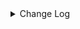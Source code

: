 <details><summary> Change Log </summary>

| Change | Commit | Version |
| --- | --- | --- |
|[Improve][CDC] Filter ddl for snapshot phase (#8911)|https://github.com/apache/seatunnel/commit/641cc72f2f| dev |
|[Improve][Oracle-CDC] Support ReadOnlyLogWriterFlushStrategy (#8912)|https://github.com/apache/seatunnel/commit/6aebdc0384| dev |
|[Improve][CDC] Extract duplicate code (#8906)|https://github.com/apache/seatunnel/commit/b922bb90e6| dev |
|[Improve][CDC] Filter heartbeat event (#8569)|https://github.com/apache/seatunnel/commit/1870653393| dev |
|[Improve] restruct connector common options (#8634)|https://github.com/apache/seatunnel/commit/f3499a6eeb| dev |
|[Fix][MySQL-CDC]fix recovery task failure caused by binlog deletion (#8587)|https://github.com/apache/seatunnel/commit/087087e592| dev |
|[Fix][mysql-cdc] Fix GTIDs on startup to correctly recover from checkpoint (#8528)|https://github.com/apache/seatunnel/commit/82e4096c08| dev |
|[Feature] [Postgre CDC]support array type (#8560)|https://github.com/apache/seatunnel/commit/021af147cc| dev |
|[Feature][MySQL-CDC] Support database/table wildcards scan read (#8323)|https://github.com/apache/seatunnel/commit/2116843ce8|2.3.9|
|[hotfix] [connector-cdc-oracle ] support read partition table (#8265)|https://github.com/apache/seatunnel/commit/91b86b2faf|2.3.9|
|[Feature][Jdbc] Support sink ddl for postgresql (#8276)|https://github.com/apache/seatunnel/commit/353bbd21a1|2.3.9|
|[Improve][E2E] improve oracle e2e (#8292)|https://github.com/apache/seatunnel/commit/9f761b9d32|2.3.9|
|[Feature][CDC] Add &#x27;schema-changes.enabled&#x27; options (#8285)|https://github.com/apache/seatunnel/commit/8e29ecf54f|2.3.9|
|Revert &quot;[Feature][Redis] Flush data when the time reaches checkpoint interval&quot; and &quot;[Feature][CDC] Add &#x27;schema-changes.enabled&#x27; options&quot; (#8278)|https://github.com/apache/seatunnel/commit/fcb2938286|2.3.9|
|[Feature][CDC] Add &#x27;schema-changes.enabled&#x27; options (#8252)|https://github.com/apache/seatunnel/commit/d783f9447c|2.3.9|
|[Feature][Mongodb-CDC] Support multi-table read (#8029)|https://github.com/apache/seatunnel/commit/49cbaeb9b3|2.3.9|
|[Improve][dist]add shade check rule (#8136)|https://github.com/apache/seatunnel/commit/51ef800016|2.3.9|
|[Improve][Connector-V2] Add pre-check for table enable cdc (#8152)|https://github.com/apache/seatunnel/commit/9a5da78176|2.3.9|
|[Improve][Connector-V2] Fix SqlServer cdc memory leak (#8083)|https://github.com/apache/seatunnel/commit/69cd4ae1a2|2.3.9|
|[Feature][Connector-V2]Jdbc chunk split add  snapshotSplitColumn config #7794 (#7840)|https://github.com/apache/seatunnel/commit/b6c6dc0438|2.3.9|
|[Bug][connectors-v2] fix mongodb bson convert exception (#8044)|https://github.com/apache/seatunnel/commit/b222c13f2f|2.3.9|
|[Feature][Core] Support cdc task ddl restore for zeta (#7463)|https://github.com/apache/seatunnel/commit/8e322281ed|2.3.9|
|[Feature][Transform-v2] Add metadata transform (#7899)|https://github.com/apache/seatunnel/commit/699d16552a|2.3.9|
|[Feature][Connector-v2] Support schema evolution for Oracle connector (#7908)|https://github.com/apache/seatunnel/commit/79406bcc2f|2.3.9|
|[Bug][Connector-v2] MongoDB CDC Set SeatunnelRow&#x27;s tableId (#7935)|https://github.com/apache/seatunnel/commit/f3970d6188|2.3.9|
|[Fix][Connector-V2] Fix cdc use default value when value is null (#7950)|https://github.com/apache/seatunnel/commit/3b432125ae|2.3.9|
|[Hotfix][CDC] Fix occasional database connection leak when read snapshot split (#7918)|https://github.com/apache/seatunnel/commit/a8d0d4ce77|2.3.9|
|[Improve][PostgreSQL CDC]-PostgresSourceOptions description error (#7813)|https://github.com/apache/seatunnel/commit/57f47c2064|2.3.9|
|[Feature][Connector-V2] SqlServer support user-defined type (#7706)|https://github.com/apache/seatunnel/commit/fb89033273|2.3.8|
|[Improve][Connector-V2] Optimize sqlserver package structure (#7715)|https://github.com/apache/seatunnel/commit/9720f118e5|2.3.8|
|[Hotfix][CDC] Fix ddl duplicate execution error when config multi_table_sink_replica (#7634)|https://github.com/apache/seatunnel/commit/23ab3edbbb|2.3.8|
|[Fix][Connector-V2] Fix some throwable error not be caught (#7657)|https://github.com/apache/seatunnel/commit/e19d73282e|2.3.8|
|[Feature] Support tidb cdc connector source #7199 (#7477)|https://github.com/apache/seatunnel/commit/87ec786bd6|2.3.8|
|[Feature][Connector-V2] Support opengauss-cdc (#7433)|https://github.com/apache/seatunnel/commit/81b73515a7|2.3.8|
|[Improve][Connector-V2] Close all ResultSet after used (#7389)|https://github.com/apache/seatunnel/commit/853e973212|2.3.8|
|[Hotfix][CDC] Fix package name spelling mistake (#7415)|https://github.com/apache/seatunnel/commit/469112fa64|2.3.8|
|[Hotfix][MySQL-CDC] Fix ArrayIndexOutOfBoundsException in mysql binlog read (#7381)|https://github.com/apache/seatunnel/commit/40c5f313eb|2.3.7|
|[Improve][Connector-v2] Optimize the count table rows for jdbc-oracle and oracle-cdc (#7248)|https://github.com/apache/seatunnel/commit/0d08b20061|2.3.6|
|[Feature][Connector-V2] Support jdbc hana catalog and type convertor (#6950)|https://github.com/apache/seatunnel/commit/d663398739|2.3.6|
|[Fix][Connector-V2][CDC] SeaTunnelRowDebeziumDeserializationConverters NPE (#7119)|https://github.com/apache/seatunnel/commit/ae81879213|2.3.6|
|[Improve][Connector-V2] Support schema evolution for mysql-cdc and mysql-jdbc (#6929)|https://github.com/apache/seatunnel/commit/cf91e51fc7|2.3.6|
|[Hotfix][MySQL-CDC] Fix read gbk varchar chinese garbled characters (#7046)|https://github.com/apache/seatunnel/commit/4e4d2b8ee5|2.3.6|
|[Hotfix][CDC] Fix split schema change stream (#7003)|https://github.com/apache/seatunnel/commit/0c3044e3f6|2.3.6|
|[Improve][CDC] Bump the version of debezium to 1.9.8.Final (#6740)|https://github.com/apache/seatunnel/commit/c3ac953524|2.3.6|
|[Improve][CDC] Close idle subtasks gorup(reader/writer) in increment phase (#6526)|https://github.com/apache/seatunnel/commit/454c339b9c|2.3.6|
|[Improve][JDBC Source] Fix Split can not be cancel (#6825)|https://github.com/apache/seatunnel/commit/ee3b7c3723|2.3.6|
|[Hotfix][Postgres-CDC/OpenGauss-CDC] Fix read data missing when restore (#6785)|https://github.com/apache/seatunnel/commit/67c32607e7|2.3.6|
|[Improve] Add conditional of start.mode with timestamp in mongo cdc option rule (#6770)|https://github.com/apache/seatunnel/commit/65ae7782c9|2.3.6|
|[Fix] Fix ConnectorSpecificationCheckTest failed (#6828)|https://github.com/apache/seatunnel/commit/52d1020eb7|2.3.6|
|[Hotfix][Jdbc/CDC] Fix postgresql uuid type in jdbc read (#6684)|https://github.com/apache/seatunnel/commit/868ba4d7c7|2.3.6|
|[Chore] remove useless interface (#6746)|https://github.com/apache/seatunnel/commit/3c1aeb3785|2.3.6|
|[Improve][mysql-cdc] Support mysql 5.5 versions (#6710)|https://github.com/apache/seatunnel/commit/058f5594a3|2.3.6|
|[Improve] Improve read table schema in cdc connector (#6702)|https://github.com/apache/seatunnel/commit/a8c6cc6e0c|2.3.6|
|[Improve][mysql-cdc] Fallback to desc table when show create table failed (#6701)|https://github.com/apache/seatunnel/commit/6f74663c08|2.3.6|
|[Improve][Jdbc] Add quote identifier for sql (#6669)|https://github.com/apache/seatunnel/commit/849d748d3d|2.3.5|
|[Feature] Support listening for message delayed events in cdc source (#6634)|https://github.com/apache/seatunnel/commit/01159ec923|2.3.5|
|[Improve][CDC] Optimize split state memory allocation in increment phase (#6554)|https://github.com/apache/seatunnel/commit/fe33422161|2.3.5|
|[Improve][CDC] Improve read performance when record not contains schema field (#6571)|https://github.com/apache/seatunnel/commit/e60beb28ec|2.3.5|
|[Feature][Core] Support event listener for job (#6419)|https://github.com/apache/seatunnel/commit/831d0022eb|2.3.5|
|[Fix][Connector-V2] Fix connector support SPI but without no args constructor (#6551)|https://github.com/apache/seatunnel/commit/5f3c9c36a5|2.3.5|
|[Improve][CDC-Connector]Fix CDC option rule. (#6454)|https://github.com/apache/seatunnel/commit/1ea27afa87|2.3.5|
|[Improve][CDC] Optimize memory allocation for snapshot split reading (#6281)|https://github.com/apache/seatunnel/commit/4856645837|2.3.5|
|[Fix][Connector-V2] Fix mongodb cdc start up mode option values not right (#6338)|https://github.com/apache/seatunnel/commit/c07f56fbc4|2.3.5|
|[Improve][API] Unify type system api(data &amp; type) (#5872)|https://github.com/apache/seatunnel/commit/b38c7edcc9|2.3.5|
|[Feature] Supports iceberg sink #6198 (#6265)|https://github.com/apache/seatunnel/commit/18d3e86194|2.3.5|
|[Feature][Connector]update pgsql-cdc publication for add table (#6309)|https://github.com/apache/seatunnel/commit/2ad7d65236|2.3.5|
|[Fix][Oracle-CDC] Fix invalid split key when no primary key (#6251)|https://github.com/apache/seatunnel/commit/b83c40a6f6|2.3.4|
|[Bugfix][cdc base] Fix negative values in CDCRecordEmitDelay metric (#6259)|https://github.com/apache/seatunnel/commit/68978dbb4e|2.3.4|
|[Improve][Postgres-CDC] Fix name typos (#6248)|https://github.com/apache/seatunnel/commit/2462f1c5f7|2.3.4|
|[BugFix][CDC Base] Fix added columns cannot be parsed after job restore (#6118)|https://github.com/apache/seatunnel/commit/0c593a39e3|2.3.4|
|[Feature][JDBC、CDC] Support Short and Byte Type in spliter (#6027)|https://github.com/apache/seatunnel/commit/6f8d0a5040|2.3.4|
|[Improve][CDC] Disable exactly_once by default to improve stability (#6244)|https://github.com/apache/seatunnel/commit/f47495554b|2.3.4|
|[Improve][Postgres-CDC] Update jdbc fetchsize (#6245)|https://github.com/apache/seatunnel/commit/c25beb9f8a|2.3.4|
|[Improve] Support `int identity` type in sql server (#6186)|https://github.com/apache/seatunnel/commit/1a8da1c843|2.3.4|
|[Bugfix][JDBC、CDC] Fix Spliter Error in Case of Extensive Duplicate Data (#6026)|https://github.com/apache/seatunnel/commit/635c24e8b2|2.3.4|
| [Feature][Connector-V2][Postgres-cdc]Support for Postgres cdc (#5986)|https://github.com/apache/seatunnel/commit/97438b9402|2.3.4|
|[Feature][Oracle-CDC] Support custom table primary key (#6216)|https://github.com/apache/seatunnel/commit/ae4240ca6b|2.3.4|
|[Improve][Oracle-CDC] Clean unused code (#6212)|https://github.com/apache/seatunnel/commit/919a91032a|2.3.4|
|[Hotfix][Oracle-CDC] Fix state recovery error when switching a single table to multiple tables (#6211)|https://github.com/apache/seatunnel/commit/74cfe1995f|2.3.4|
|[Hotfix][Oracle-CDC] Fix jdbc setFetchSize error (#6210)|https://github.com/apache/seatunnel/commit/b7f06ec6d9|2.3.4|
|[Feature][Oracle-CDC] Support read no primary key table (#6209)|https://github.com/apache/seatunnel/commit/3cb34c2b71|2.3.4|
|[Feature][Connector-V2][Oracle-cdc]Support for oracle cdc (#5196)|https://github.com/apache/seatunnel/commit/aaef22b31b|2.3.4|
|[Bugfix][CDC Base] Fix NPE caused by adding a table for restore job (#6145)|https://github.com/apache/seatunnel/commit/8d3f8e4627|2.3.4|
|[Feature][CDC] Support custom table primary key (#6106)|https://github.com/apache/seatunnel/commit/1312a1dd27|2.3.4|
|[Bugfix][CDC base] Fix CDC job cannot consume incremental data After restore run (#625) (#6094)|https://github.com/apache/seatunnel/commit/37567ebb7e|2.3.4|
|[Feature][CDC] Support read no primary key table (#6098)|https://github.com/apache/seatunnel/commit/b42d78de3f|2.3.4|
|[Hotfix][Jdbc] Fix jdbc setFetchSize error (#6005)|https://github.com/apache/seatunnel/commit/d41af8a6ed|2.3.4|
|[Improve][CDC] Disable memory buffering when `exactly_once` is turned off (#6017)|https://github.com/apache/seatunnel/commit/300a624c5b|2.3.4|
|[Improve][Zeta] Remove assert key words (#5947)|https://github.com/apache/seatunnel/commit/dcb4549109|2.3.4|
|[Improve][Common] Introduce new error define rule (#5793)|https://github.com/apache/seatunnel/commit/9d1b2582b2|2.3.4|
|[Bug][CDC] Fix state recovery error when switching a single table to multiple tables (#5784)|https://github.com/apache/seatunnel/commit/37fcff347e|2.3.4|
|[Feature][formats][ogg] Support read ogg format message #4201 (#4225)|https://github.com/apache/seatunnel/commit/7728e241e8|2.3.4|
|[Improve][CDC] Clean unused code (#5785)|https://github.com/apache/seatunnel/commit/b5a66d3dbe|2.3.4|
|[Fix] Fix MultiTableSink restore failed when add new table (#5746)|https://github.com/apache/seatunnel/commit/21503bd771|2.3.4|
|[Improve][Jdbc] Fix database identifier (#5756)|https://github.com/apache/seatunnel/commit/dbfc8a670a|2.3.4|
|[improve][mysql-cdc] Optimize the default value range of mysql server-id to reduce conflicts. (#5550)|https://github.com/apache/seatunnel/commit/5174639463|2.3.4|
|[improve][connector-v2][sqlserver-cdc]Unified sqlserver TypeUtils type conversion mode (#5668)|https://github.com/apache/seatunnel/commit/75b814bc3d|2.3.4|
|[Dependency]Bump org.apache.avro:avro (#5583)|https://github.com/apache/seatunnel/commit/bb791a6d9e|2.3.4|
|[Improve] Add default implement for `SeaTunnelSource::getProducedType` (#5670)|https://github.com/apache/seatunnel/commit/a04add6991|2.3.4|
|[feature][connector-cdc-sqlserver] add dataType datetimeoffset (#5548)|https://github.com/apache/seatunnel/commit/0cf63eed6d|2.3.4|
|[Improve] Remove catalog tag for config file (#5645)|https://github.com/apache/seatunnel/commit/dc509aa080|2.3.4|
|[Improve][Pom] Add junit4 to the root pom (#5611)|https://github.com/apache/seatunnel/commit/7b4f7db2a2|2.3.4|
|[Hotfix][CDC] Fix thread-unsafe collection container in cdc enumerator (#5614)|https://github.com/apache/seatunnel/commit/b2f70fd40b|2.3.4|
|[Feature][CDC] Support MongoDB CDC running on flink (#5644)|https://github.com/apache/seatunnel/commit/8c569b1541|2.3.4|
|[Improve][CDC] Use Source to output the CatalogTable (#5626)|https://github.com/apache/seatunnel/commit/3e6a20acfa|2.3.4|
|Support config column/primaryKey/constraintKey in schema (#5564)|https://github.com/apache/seatunnel/commit/eac76b4e50|2.3.4|
|[Fix]: fix the cdc bug about NPE when the original table deletes a field (#5579)|https://github.com/apache/seatunnel/commit/f5ed47795d|2.3.4|
|[Improve] Refactor CatalogTable and add `SeaTunnelSource::getProducedCatalogTables` (#5562)|https://github.com/apache/seatunnel/commit/41173357f8|2.3.4|
|[Feature][CDC] Support for preferring numeric fields as split keys (#5384)|https://github.com/apache/seatunnel/commit/c687050d88|2.3.4|
|[Feature][Connector-V2][CDC] Support flink running cdc job (#4918)|https://github.com/apache/seatunnel/commit/5e378831ee|2.3.4|
|[Improve][connector-cdc-mysql] avoid listing tables under unnecessary databases (#5365)|https://github.com/apache/seatunnel/commit/3e5d018b35|2.3.4|
|[Improve][Docs] Refactor MySQL-CDC docs (#5302)|https://github.com/apache/seatunnel/commit/74530a0461|2.3.4|
|[Improve][CheckStyle] Remove useless &#x27;SuppressWarnings&#x27; annotation of checkstyle. (#5260)|https://github.com/apache/seatunnel/commit/51c0d709ba|2.3.4|
|[Hotfix] Fix com.google.common.base.Preconditions to seatunnel shade one (#5284)|https://github.com/apache/seatunnel/commit/ed5eadcf73|2.3.3|
|[BUG][Connector-V2][Mongo-cdc] Incremental data kind error in snapshot phase (#5184)|https://github.com/apache/seatunnel/commit/ead1c5fd8c|2.3.3|
|[Imporve] [CDC Base] Add a fast sampling method that supports character types (#5179)|https://github.com/apache/seatunnel/commit/c0422dbfeb|2.3.3|
|[Bugfix][cdc] Fix mysql bit column to java byte (#4817)|https://github.com/apache/seatunnel/commit/aae3e913d0|2.3.3|
|[Hotfix]Fix array index anomalies caused by #5057 (#5195)|https://github.com/apache/seatunnel/commit/1c33429506|2.3.3|
|[Feature][CDC][Zeta] Support schema evolution framework(DDL) (#5125)|https://github.com/apache/seatunnel/commit/4f89c1d272|2.3.3|
|[improve] [CDC Base] Add some split parameters to the optionRule (#5161)|https://github.com/apache/seatunnel/commit/94fd6755e6|2.3.3|
|[Improve][CDC] support exactly-once of cdc and fix the BinlogOffset comparing bug (#5057)|https://github.com/apache/seatunnel/commit/0e4190ab2e|2.3.3|
|[Hotfix][MongodbCDC]Refine data format to adapt to universal logic (#5162)|https://github.com/apache/seatunnel/commit/4b4b5f9640|2.3.3|
|[Feature][Connector-V2][CDC] Support string type shard fields. (#5147)|https://github.com/apache/seatunnel/commit/e1be9d7f8a|2.3.3|
|[Feature][CDC] Support tables without primary keys (with unique keys) (#163) (#5150)|https://github.com/apache/seatunnel/commit/32b7f2b690|2.3.3|
|[Hotfix][Mongodb cdc] Solve startup resume token is negative (#5143)|https://github.com/apache/seatunnel/commit/e964c03dca|2.3.3|
|[Hotfix]Fix mongodb cdc e2e instability (#5128)|https://github.com/apache/seatunnel/commit/6f30b29662|2.3.3|
|[Feature][Connector-V2][mysql cdc] Conversion of tinyint(1) to bool is supported (#5105)|https://github.com/apache/seatunnel/commit/86b1b7e31a|2.3.3|
|[Feature][connector-v2][mongodbcdc]Support source mongodb cdc (#4923)|https://github.com/apache/seatunnel/commit/d729fcba4c|2.3.3|
|[Chore] Modify repeat des (#5088)|https://github.com/apache/seatunnel/commit/936afc2a9e|2.3.3|
|[Bugfix][connector-cdc-mysql] Fix listener not released when BinlogClient reuse (#5011)|https://github.com/apache/seatunnel/commit/3287b1d852|2.3.3|
|[Feature][Connector-V2][cdc] Change the time zone to the default time zone (#5030)|https://github.com/apache/seatunnel/commit/3cff923a79|2.3.3|
|[BugFix] [Connector-V2] [MySQL-CDC] serverId from int to long (#5033) (#5035)|https://github.com/apache/seatunnel/commit/4abc80e111|2.3.3|
|[Bugfix][zeta] Fix cdc connection does not close (#4922)|https://github.com/apache/seatunnel/commit/a2d2f2dda8|2.3.3|
|[Hotfix][CDC] Fix jdbc connection leak for mysql (#5037)|https://github.com/apache/seatunnel/commit/738925ba10|2.3.3|
|[Feature][CDC] Support disable/enable exactly once for INITIAL (#4921)|https://github.com/apache/seatunnel/commit/6d9a3e5957|2.3.3|
|[Improve][CDC]change driver scope to provider (#5002)|https://github.com/apache/seatunnel/commit/745c0b9e92|2.3.3|
|[Improve][CDC]Remove  driver for cdc connector (#4952)|https://github.com/apache/seatunnel/commit/b65f40c3c9|2.3.3|
|[Improve] Documentation and partial word optimization. (#4936)|https://github.com/apache/seatunnel/commit/6e8de0e2a6|2.3.3|
|[Bugfix][zeta] Fix the deadlock issue with JDBC driver loading (#4878)|https://github.com/apache/seatunnel/commit/c30a2a1b1c|2.3.2|
|[improve][CDC base] Implement Sample-based Sharding Strategy with Configurable Sampling Rate (#4856)|https://github.com/apache/seatunnel/commit/d827c700f0|2.3.2|
|[Bugfix][CDC Base] Solving the ConcurrentModificationException caused by snapshotState being modified concurrently. (#4877)|https://github.com/apache/seatunnel/commit/9a2efa51c7|2.3.2|
|[Hotfix][CDC] Fix chunk start/end parameter type error (#4777)|https://github.com/apache/seatunnel/commit/c13c031995|2.3.2|
|[feature][catalog] Support for multiplexing connections (#4550)|https://github.com/apache/seatunnel/commit/41277d7f78|2.3.2|
|[BugFix][Mysql-CDC] Fix Time data type is empty when reading from MySQL CDC (#4670)|https://github.com/apache/seatunnel/commit/e4f973daf7|2.3.2|
|[Bug][CDC] Fix TemporalConversions (#4542)|https://github.com/apache/seatunnel/commit/d2094bf2e1|2.3.2|
|[Feature][CDC][SqlServer] Support multi-table read (#4377)|https://github.com/apache/seatunnel/commit/c4e3f2dc03|2.3.2|
|[Improve][CDC] Optimize jdbc fetch-size options (#4352)|https://github.com/apache/seatunnel/commit/fbb60ce1be|2.3.1|
|[Improve][CDC] Improve startup.mode/stop.mode options (#4360)|https://github.com/apache/seatunnel/commit/b71d8739d5|2.3.1|
|[Improve][CDC] Optimize options &amp; add docs for compatible_debezium_json (#4351)|https://github.com/apache/seatunnel/commit/336f590498|2.3.1|
|Update CDC StartupMode and StopMode option to SingleChoiceOption (#4357)|https://github.com/apache/seatunnel/commit/f60ac1a5e9|2.3.1|
|[bugfix][cdc-base] Fix cdc base shutdown thread not cleared (#4327)|https://github.com/apache/seatunnel/commit/ac61409bd8|2.3.1|
|[Feature][CDC] Support export debezium-json format to kafka (#4339)|https://github.com/apache/seatunnel/commit/5817ec07bf|2.3.1|
|[Feature][CDC] Support add &amp; dorp tables when restore cdc jobs (#4254)|https://github.com/apache/seatunnel/commit/add75d7d5d|2.3.1|
|[Improve][CDC][MySQL] Ennable binlog watermark compare (#4293)|https://github.com/apache/seatunnel/commit/b22fb259c8|2.3.1|
|[Feature][CDC][Mysql] Support read database list (#4255)|https://github.com/apache/seatunnel/commit/3ca60c6fed|2.3.1|
|Add redshift datatype convertor (#4245)|https://github.com/apache/seatunnel/commit/b19011517f|2.3.1|
|[improve][zeta] fix zeta bugs|https://github.com/apache/seatunnel/commit/3a82e8b39f|2.3.1|
|[Improve] Support MySqlCatalog Use JDBC URL With Custom Suffix|https://github.com/apache/seatunnel/commit/210d0ff1f8|2.3.1|
|[chore] Code format with spotless plugin.|https://github.com/apache/seatunnel/commit/291214ad6f|2.3.1|
|Merge branch &#x27;dev&#x27; into merge/cdc|https://github.com/apache/seatunnel/commit/4324ee1912|2.3.1|
|[Improve][Project] Code format with spotless plugin.|https://github.com/apache/seatunnel/commit/423b583038|2.3.1|
|[Hotfix][Zeta] Fix shuffle checkpoint (#4224)|https://github.com/apache/seatunnel/commit/507ca85611|2.3.1|
|[improve][jdbc] Reduce jdbc options configuration (#4218)|https://github.com/apache/seatunnel/commit/ddd8f808b5|2.3.1|
|[improve][cdc] support sharding-tables (#4207)|https://github.com/apache/seatunnel/commit/5c3f0c9b00|2.3.1|
|[Hotfix][CDC] Fix multiple-table data read (#4200)|https://github.com/apache/seatunnel/commit/7f5671d2ce|2.3.1|
|[hotfix][zeta] fix zeta multi-table parser error (#4193)|https://github.com/apache/seatunnel/commit/98f2ad0c19|2.3.1|
|[Feature][Zeta] Support shuffle multiple rows by tableId (#4147)|https://github.com/apache/seatunnel/commit/8348f1a108|2.3.1|
|[Feature][API] Add Metrics for Connector-V2 (#4017)|https://github.com/apache/seatunnel/commit/32e1f91c7a|2.3.1|
|[Improve][build] Give the maven module a human readable name (#4114)|https://github.com/apache/seatunnel/commit/d7cd601051|2.3.1|
|[Feature][CDC] Support batch processing on multiple-table shuffle flow (#4116)|https://github.com/apache/seatunnel/commit/919653d83e|2.3.1|
|[Improve][Project] Code format with spotless plugin. (#4101)|https://github.com/apache/seatunnel/commit/a2ab166561|2.3.1|
|[Feature][CDC] MySQL CDC supports deserialization of multi-tables (#4067)|https://github.com/apache/seatunnel/commit/21ef45fcca|2.3.1|
|[Improve][Connector-V2][SQLServer-CDC] Add sqlserver cdc optionRule (#4019)|https://github.com/apache/seatunnel/commit/78df503392|2.3.1|
|fix cdc option rule error (#4018)|https://github.com/apache/seatunnel/commit/ea160429df|2.3.1|
|[Bug][CDC] Fix concurrent modify of splits (#3937)|https://github.com/apache/seatunnel/commit/29b04e2405|2.3.1|
|[Improve][CDC][base] Guaranteed to be exactly-once in the process of switching from SnapshotTask to IncrementalTask (#3837)|https://github.com/apache/seatunnel/commit/8379aaf876|2.3.1|
|[Feature][Connector] add get source method to all source connector (#3846)|https://github.com/apache/seatunnel/commit/417178fb84|2.3.1|
|[Feature][API &amp; Connector &amp; Doc] add parallelism and column projection interface (#3829)|https://github.com/apache/seatunnel/commit/b9164b8ba1|2.3.1|
|[Hotfix][SqlServer CDC] fix SqlServerCDC IT failure (#3807)|https://github.com/apache/seatunnel/commit/fd66de5f98|2.3.1|
|[Improve][CDC] Add mysql-cdc source factory (#3791)|https://github.com/apache/seatunnel/commit/356538de8a|2.3.1|
|[feature][connector-v2] add sqlServer CDC (#3686)|https://github.com/apache/seatunnel/commit/0f0afb58af|2.3.0|
|[doc][connector][cdc] add MySQL CDC Source doc (#3707)|https://github.com/apache/seatunnel/commit/555905b0b8|2.3.0|
|[feature][e2e][cdc] add mysql cdc container (#3667)|https://github.com/apache/seatunnel/commit/7696ba1551|2.3.0|
|[feature][cdc] Fixed error in mysql cdc under real-time job (#3666)|https://github.com/apache/seatunnel/commit/2238fda300|2.3.0|
|[feature][connector][cdc] add SeaTunnelRowDebeziumDeserializeSchema (#3499)|https://github.com/apache/seatunnel/commit/ff44db116e|2.3.0|
|[feature][connector][mysql-cdc] add MySQL CDC enumerator (#3481)|https://github.com/apache/seatunnel/commit/ff4b32dc28|2.3.0|
|[bugfix][connector-v2] fix cdc mysql reader err (#3465)|https://github.com/apache/seatunnel/commit/1b406b5a31|2.3.0|
|[feature][connector] add mysql cdc reader (#3455)|https://github.com/apache/seatunnel/commit/ae981df675|2.3.0|
|[feature][connector][cdc] add cdc reader jdbc related (#3433)|https://github.com/apache/seatunnel/commit/7bf00fb19f|2.3.0|
|[feature][connector][cdc] add CDC enumerator base classes (#3419)|https://github.com/apache/seatunnel/commit/9b1821f476|2.3.0|
|[feature][Connector-v2][cdc] Add cdc base reader (#3407)|https://github.com/apache/seatunnel/commit/e454b80dcd|2.3.0|
|[bigfix][Connector-v2][cdc] move version to 1.6.4 (#3389)|https://github.com/apache/seatunnel/commit/b50b543c3e|2.3.0|
|[feature][connector][cdc] CDC base classes (#3363)|https://github.com/apache/seatunnel/commit/2586f305b4|2.3.0|

</details>
